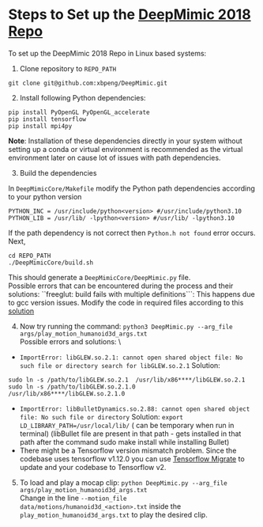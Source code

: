 # Steps to Set up the [DeepMimic 2018 Repo](https://github.com/xbpeng/DeepMimic)

To set up the DeepMimic 2018 Repo in Linux based systems:
1. Clone repository to ```REPO_PATH```
```
git clone git@github.com:xbpeng/DeepMimic.git
```

2. Install following Python dependencies:
```
pip install PyOpenGL PyOpenGL_accelerate
pip install tensorflow
pip install mpi4py
```
**Note**: Installation of these dependencies directly in your system without setting up a conda or virtual environment is 
recommended as the virtual environment later on cause lot of issues with path dependencies. 

3. Build the dependencies 

In ```DeepMimicCore/Makefile``` modify the Python path dependencies according to your python version
```
PYTHON_INC = /usr/include/python<version> #/usr/include/python3.10
PYTHON_LIB = /usr/lib/ -lpython<version> #/usr/lib/ -lpython3.10
```
If the path dependency is not correct then ```Python.h not found``` error occurs. Next,

```
cd REPO_PATH
./DeepMimicCore/build.sh
```
This should generate a ```DeepMimicCore/DeepMimic.py``` file. \
Possible errors that can be encountered during the process and their solutions: ``freeglut: build fails with multiple definitions```: This happens due to gcc version issues. Modify the code in required files according to this 
[solution](https://gitweb.gentoo.org/repo/gentoo.git/tree/media-libs/freeglut/files/freeglut-3.2.1-gcc10-fno-common.patch?id=f9102571b69d9fc05471a592fda252681fdfdef1)

4. Now try running the command: ```python3 DeepMimic.py --arg_file args/play_motion_humanoid3d_args.txt``` \
Possible errors and solutions: \
- ```ImportError: libGLEW.so.2.1: cannot open shared object file: No such file or directory search for libGLEW.so.2.1```
Solution:
```
sudo ln -s /path/to/libGLEW.so.2.1  /usr/lib/x86****/libGLEW.so.2.1 
sudo ln -s /path/to/libGLEW.so.2.1.0  /usr/lib/x86****/libGLEW.so.2.1.0
```
- ```ImportError: libBulletDynamics.so.2.88: cannot open shared object file: No such file or directory```
Solution: ```export LD_LIBRARY_PATH=/usr/local/lib/``` ( can be temporary when run in terminal) 
(libBullet file are present in that path - gets installed in that path after the command sudo make install while installing Bullet)
- There might be a Tensorflow version mismatch problem. Since the codebase uses tensorflow v1.12.0 you can use [Tensorflow Migrate](https://www.tensorflow.org/guide/migrate/upgrade)
to update and your codebase to Tensorflow v2.

5. To load and play a mocap clip: ```python DeepMimic.py --arg_file args/play_motion_humanoid3d_args.txt``` \
Change <action> in the line ```--motion_file data/motions/humanoid3d_<action>.txt``` inside the ```play_motion_humanoid3d_args.txt``` to play the desired clip.






